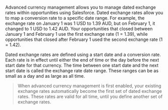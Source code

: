 Advanced currency management allows you to manage dated exchange rates within opportunities using Salesforce. Dated exchange rates allow you to map a conversion rate to a specific date range. For example, the exchange rate on January 1 was 1 USD to 1.39 AUD, but on February 1, it changed to 1 USD to 1.42 AUD. Your opportunities that closed between January 1 and February 1 use the first exchange rate (1 = 1.39), while opportunities that closed after February 1 used the second exchange rate (1 = 1.42).

Dated exchange rates are defined using a start date and a conversion rate. Each rate is in effect until either the end of time or the day before the next start date for that currency. The time between one start date and the next start date is called the exchange rate date range. These ranges can be as small as a day and as large as all time.

> When advanced currency management is first enabled, your existing exchange rates automatically become the first set of dated exchange rates. These rates are valid for all time, until you define another set of exchange rates. 